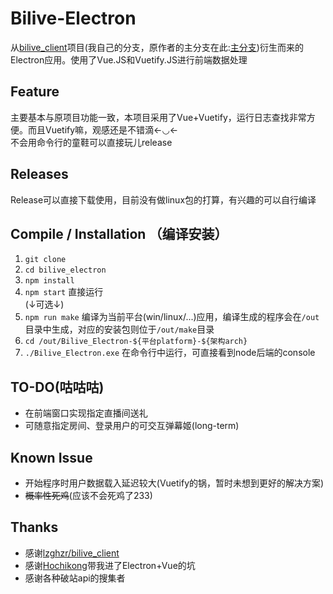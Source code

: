 # Bilive-Electron
从[bilive_client](https://github.com/vector000/bilive_client)项目(我自己的分支，原作者的主分支在此:[主分支](https://github.com/lzghzr/bilive_client))衍生而来的Electron应用。使用了Vue.JS和Vuetify.JS进行前端数据处理

## Feature
主要基本与原项目功能一致，本项目采用了Vue+Vuetify，运行日志查找非常方便。而且Vuetify嘛，观感还是不错滴←◡←  
不会用命令行的童鞋可以直接玩儿release

## Releases
Release可以直接下载使用，目前没有做linux包的打算，有兴趣的可以自行编译

## Compile / Installation （编译安装）
1. `git clone`
2. `cd bilive_electron`
3. `npm install`
4. `npm start` 直接运行  
(↓可选↓)
5. `npm run make` 编译为当前平台(win/linux/...)应用，编译生成的程序会在`/out`目录中生成，对应的安装包则位于`/out/make`目录
6. `cd /out/Bilive_Electron-${平台platform}-${架构arch}`
7. `./Bilive_Electron.exe` 在命令行中运行，可直接看到node后端的console

## TO-DO(咕咕咕)
* 在前端窗口实现指定直播间送礼
* 可随意指定房间、登录用户的可交互弹幕姬(long-term)

## Known Issue
* 开始程序时用户数据载入延迟较大(Vuetify的锅，暂时未想到更好的解决方案)
* ~~概率性死鸡~~(应该不会死鸡了233)

## Thanks
* 感谢[lzghzr/bilive_client](https://github.com/lzghzr/bilive_client)
* 感谢[Hochikong](https://github.com/hochikong)带我进了Electron+Vue的坑
* 感谢各种破站api的搜集者
